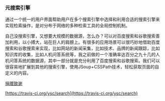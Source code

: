 <h3>元搜索引擎</h3>
<p>
通过一个统一的用户界面帮助用户在多个搜索引擎中选择和利用合适的搜索引擎来实现检索操作，是对分布于网络的多种检索工具的全局控制机制。
</p>
<p>
自己没搜索引擎，又想要大规模的数据源，怎么办？可以对百度搜索和谷歌搜索善加利用，以小搏大，站在巨人的肩膀上。有很多的应用场景可以很巧妙地借助百度搜索和谷歌搜索来实现，比如网站的新闻采集，比如技术、品牌的新闻跟踪，比如知识库的收集，比如人机问答系统等，我之前做的一个准确率达百分之九十几的人机问答系统的数据源，其中一部分就是充分利用了百度搜索和谷歌搜索。我们可以很容易地扩展到其他的搜索引擎，使用JSoup+CSSPath技术，轻松获取页面的自定义的内容。
</p>

[捐赠致谢](https://github.com/ysc/QuestionAnsweringSystem/wiki/donation)

[https://travis-ci.org/ysc/search](https://travis-ci.org/ysc/search)
